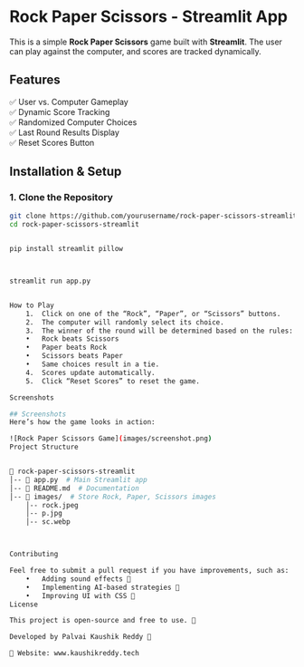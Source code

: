 # Rock Paper Scissors - Streamlit App  

This is a simple **Rock Paper Scissors** game built with **Streamlit**. The user can play against the computer, and scores are tracked dynamically.  

## Features  
✅ User vs. Computer Gameplay  
✅ Dynamic Score Tracking  
✅ Randomized Computer Choices  
✅ Last Round Results Display  
✅ Reset Scores Button  

## Installation & Setup  

### 1. Clone the Repository  
```bash
git clone https://github.com/yourusername/rock-paper-scissors-streamlit.git
cd rock-paper-scissors-streamlit


pip install streamlit pillow



streamlit run app.py


How to Play
	1.	Click on one of the “Rock”, “Paper”, or “Scissors” buttons.
	2.	The computer will randomly select its choice.
	3.	The winner of the round will be determined based on the rules:
	•	Rock beats Scissors
	•	Paper beats Rock
	•	Scissors beats Paper
	•	Same choices result in a tie.
	4.	Scores update automatically.
	5.	Click “Reset Scores” to reset the game.

Screenshots

## Screenshots  
Here’s how the game looks in action:  

![Rock Paper Scissors Game](images/screenshot.png)
Project Structure


📂 rock-paper-scissors-streamlit
│-- 📄 app.py  # Main Streamlit app
│-- 📄 README.md  # Documentation
│-- 📂 images/  # Store Rock, Paper, Scissors images
    │-- rock.jpeg
    │-- p.jpg
    │-- sc.webp



Contributing

Feel free to submit a pull request if you have improvements, such as:
	•	Adding sound effects 🎵
	•	Implementing AI-based strategies 🤖
	•	Improving UI with CSS 🎨
License

This project is open-source and free to use. 🚀

Developed by Palvai Kaushik Reddy 🎉

🔗 Website: www.kaushikreddy.tech
